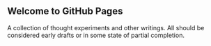 ## Welcome to GitHub Pages

A collection of thought experiments and other writings. All should be considered early drafts or in some state of partial completion.
